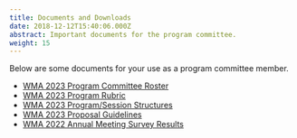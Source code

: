 ```yaml
---
title: Documents and Downloads
date: 2018-12-12T15:40:06.000Z
abstract: Important documents for the program committee.
weight: 15
---
```

Below are some documents for your use as a program committee member.

* [WM﻿A 2023 Program Committee Roster](https://pc.westmuse.org/files/wma-2023-pc-roster.xlsx)
* [WMA 2023 Program Rubric](https://pc.westmuse.org/files/wma-2023-program-rubric.docx)
* [W﻿MA 2023 Program/Session Structures](https://pc.westmuse.org/files/wma-2023-program-session-structures.docx)
* [W﻿MA 2023 Proposal Guidelines](https://pc.westmuse.org/files/wma-2023-proposal-guidelines.docx)
* ﻿[WMA 2022 Annual Meeting Survey Result﻿s](https://pc.westmuse.org/files/wma2022-annual-meeting-evaluation.pdf)